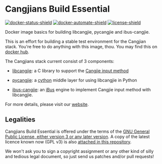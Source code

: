# Cangjians Build Essential

[![docker-status-shield]][docker hub]
[![docker-automate-shield]][docker hub]
[![license-shield]][license-url]

Docker image basics for building libcangjie, pycangjie and ibus-cangjie.

This is an effort for building a stable test environment for the Cangjian
stack. You're free to do anything with this image, thou. You may find this
on [docker hub].

The Cangjians stack current consist of 3 components:

* [libcangjie]:
  a C library to support the [Cangjie input method][cangjie-wiki]

* [pycangjie]:
  a [cython] middle layer for using libcangjie in Python

* [ibus-cangjie]:
  an [iBus][ibus-wiki] engine to implement Cangjie input method with libcangjie.

For more details, please visit our [website].

[travis-shield]: https://api.travis-ci.org/Cangjians/build-essential.svg?branch=master
[docker-status-shield]: https://img.shields.io/docker/build/cangjians/build-essential.svg
[docker-automate-shield]: https://img.shields.io/docker/automated/cangjians/build-essential.svg
[license-url]: http://www.gnu.org/licenses/lgpl.html
[license-shield]: https://img.shields.io/github/license/cangjians/build-essential.svg

[docker hub]: https://hub.docker.com/r/cangjians/build-essential/
[libcangjie]: https://github.com/Cangjians/libcangjie
[pycangjie]: https://github.com/Cangjians/pycangjie
[ibus-cangjie]: https://github.com/Cangjians/ibus-cangjie
[cython]: http://cython.org/
[cangjie-wiki]: https://en.wikipedia.org/wiki/Cangjie_input_method
[ibus-wiki]: https://en.wikipedia.org/wiki/Intelligent_Input_Bus
[website]: https://cangjians.github.io


## Legalities

Cangjians Build Essential is offered under the terms of the
[GNU General Public License, either version 3 or any later version][license-url]. A copy of
the latest licence known now (GPL v3) is also
[attached in this repository][LICENCE].

We won't ask you to sign a copyright assignment or any other kind of silly and
tedious legal document, so just send us patches and/or pull requests!

[LICENCE]: LICENCE

